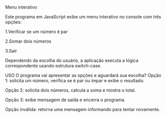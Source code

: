 Menu interativo

Este programa em JavaScript exibe um menu interativo no console com três opções:

  1.Verificar se um número é par

  2.Somar dois números

  3.Sair

Dependendo da escolha do usuário, a aplicação executa a lógica correspondente usando estrutura switch-case.

USO
O programa vai apresentar as opções e aguardará sua escolha?
  Opção 1: solicita um número, verifica se é par ou ímpar e exibe o resultado.

  Opção 2: solicita dois números, calcula a soma e mostra o total.

  Opção 3: exibe mensagem de saída e encerra o programa.

  Opção inválida: retorna uma mensagem informando para tentar novamente.

